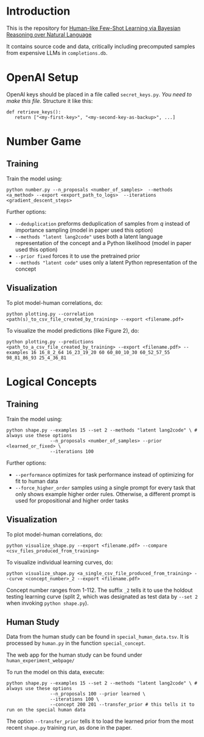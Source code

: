 # Introduction

This is the repository for [Human-like Few-Shot Learning via
Bayesian Reasoning over Natural Language](https://arxiv.org/abs/2306.02797)

It contains source code and data, critically including precomputed samples from expensive LLMs in `completions.db`.

# OpenAI Setup

OpenAI keys should be placed in a file called `secret_keys.py`. *You need to make this file.* Structure it like this:

```
def retrieve_keys():
   return ["<my-first-key>", "<my-second-key-as-backup>", ...]
```

# Number Game

## Training

Train the model using:
```
python number.py --n_proposals <number_of_samples>  --methods <a_method> --export <export_path_to_logs>  --iterations <gradient_descent_steps>
```


Further options:
* `--deduplication` preforms deduplication of samples from $q$ instead of importance sampling (model in paper used this option)
* `--methods "latent lang2code"` uses both a latent language representation of the concept and a Python likelihood (model in paper used this option)
* `--prior fixed` forces it to use the pretrained prior
* `--methods "latent code"` uses only a latent Python representation of the concept

## Visualization

To plot model-human correlations, do:
```
python plotting.py --correlation <path(s)_to_csv_file_created_by_training> --export <filename.pdf>
```

To visualize the model predictions (like Figure 2), do:
```
python plotting.py --predictions <path_to_a_csv_file_created_by_training> --export <filename.pdf> --examples 16 16_8_2_64 16_23_19_20 60 60_80_10_30 60_52_57_55 98_81_86_93 25_4_36_81 
```

# Logical Concepts

## Training

Train the model using:
```
python shape.py --examples 15 --set 2 --methods "latent lang2code" \ # always use these options
                --n_proposals <number_of_samples> --prior <learned_or_fixed> \
                --iterations 100
```

Further options:
* `--performance` optimizes for task performance instead of optimizing for fit to human data
* `--force_higher_order` samples using a single prompt for every task that only shows example higher order rules. Otherwise, a different prompt is used for propositional and higher order tasks

## Visualization

To plot model-human correlations, do:
```
python visualize_shape.py --export <filename.pdf> --compare <csv_files_produced_from_training>
```

To visualize individual learning curves, do:
```
python visualize_shape.py <a_single_csv_file_produced_from_training> --curve <concept_number>_2 --export <filename.pdf>
```
Concept number ranges from 1-112. The suffix `_2` tells it to use the holdout testing learning curve (split 2, which was designated as test data by `--set 2` when invoking `python shape.py`). 

## Human Study

Data from the human study can be found in `special_human_data.tsv`. It is processed by `human.py` in the function `special_concept`.

The web app for the human study can be found under `human_experiment_webpage/`

To run the model on this data, execute:
```
python shape.py --examples 15 --set 2 --methods "latent lang2code" \ # always use these options
                --n_proposals 100 --prior learned \
                --iterations 100 \
                --concept 200 201 --transfer_prior # this tells it to run on the special human data
```
The option `--transfer_prior` tells it to load the learned prior from the most recent `shape.py` training run, as done in the paper.
